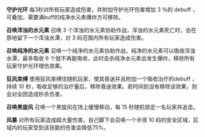 **守护光环**
每3秒对所有玩家造成伤害，并附加守护光环伤害增加 3 ％的 debuff ，可叠加，需要满buff的纯净水元素爆炸方可移除。

**召唤浑浊的水元素**
召唤 3 个浑浊的水元素协助作战，浑浊的水元素死亡时，会在原地留下一个浑浊水潭，对 3 码范围内所有玩家造成伤害。

**召唤纯净的水元素**
召唤一个纯净的水元素协助作战，纯净的水元素可以吸收浑浊水潭，最多吸收 6 个就不再能吸收，此时击杀纯净水元素会发生爆炸，移除所有玩家守护光环增伤效果。

**狂风束缚**
使用狂风束缚住随机玩家，使其昏迷并且附加一个吸收治疗的debuff ，持续 10 秒，吸收足够的治疗量后，移除昏迷效果。若时间到没有移除该效果，则会对全团造成秒杀伤害。

**召唤黑旋风**
召唤一个黑旋风在场上缓慢移动，每 15 秒随机锁定一名玩家并追击。

**风暴**
对所有玩家造成超大量伤害。自己脚下会召唤一个半径 10 码的安全区域，区域内的玩家受到该技能的伤害会降低75%。

